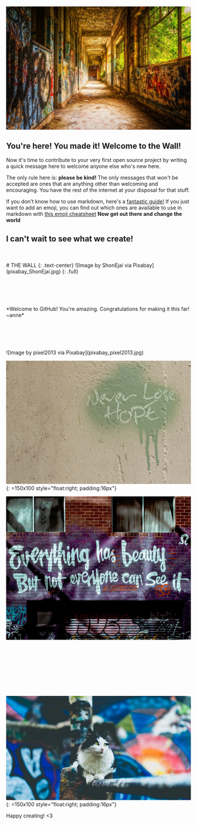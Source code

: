 ![Photo by Tama66 via Pixabay](pixabay_Tama66.jpg)

## You're here! You made it! Welcome to the Wall!

Now it's time to contribute to your very first open source project by writing a quick message here to welcome anyone else who's new here. 

The only rule here is: **please be kind!** The only messages that won't be accepted are ones that are anything other than welcoming and encouraging. You have the rest of the internet at your disposal for that stuff.

If you don't know how to use markdown, here's a [fantastic guide!](http://agea.github.io/tutorial.md/) If you just want to add an emoji, you can find out which ones are available to use in markdown with [this emoji cheatsheet](https://www.webfx.com/tools/emoji-cheat-sheet/)
**Now get out there and change the world**


## I can't wait to see what we create!
<br>
<br>
# THE WALL
{: .text-center}
![Image by ShonEjai via Pixabay](pixabay_ShonEjai.jpg)
{: .full}
<br>
<br>
<br>
<br>
<br>
<br>
*Welcome to GitHub! You're amazing. Congratulations for making it this far! ~anne* 
<br>
<br>
<br>
<br>
<br>
<br>
![Image by pixel2013 via Pixabay](pixabay_pixel2013.jpg)
<br>

![Image by ShonEjai via Pixabay](pixabay_ShonEjai(hope).jpg)
{: =150x100 style="float:right; padding:16px"}
<br>

![Image by StockSnap via Pixabay](pixabay_StockSnap(beauty).jpg)
<br>
<br>
<br>
<br>
<br>
<br>
<br>
<br>
<br>





![Image by StockSnap via Pixabay](pixabay_StockSnap(cat).jpg)
{: =150x100 style="float:right; padding:16px"}

Happy creating! <3
<br>
<br>
